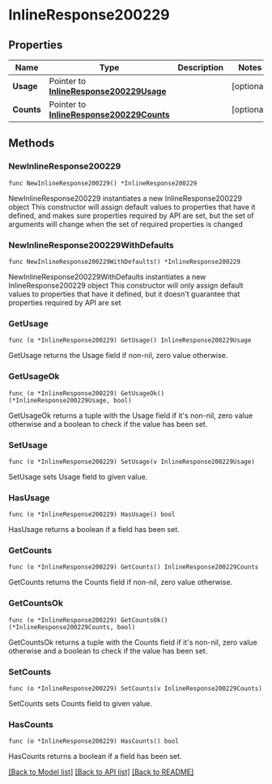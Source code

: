 # InlineResponse200229

## Properties

Name | Type | Description | Notes
------------ | ------------- | ------------- | -------------
**Usage** | Pointer to [**InlineResponse200229Usage**](InlineResponse200229Usage.md) |  | [optional] 
**Counts** | Pointer to [**InlineResponse200229Counts**](InlineResponse200229Counts.md) |  | [optional] 

## Methods

### NewInlineResponse200229

`func NewInlineResponse200229() *InlineResponse200229`

NewInlineResponse200229 instantiates a new InlineResponse200229 object
This constructor will assign default values to properties that have it defined,
and makes sure properties required by API are set, but the set of arguments
will change when the set of required properties is changed

### NewInlineResponse200229WithDefaults

`func NewInlineResponse200229WithDefaults() *InlineResponse200229`

NewInlineResponse200229WithDefaults instantiates a new InlineResponse200229 object
This constructor will only assign default values to properties that have it defined,
but it doesn't guarantee that properties required by API are set

### GetUsage

`func (o *InlineResponse200229) GetUsage() InlineResponse200229Usage`

GetUsage returns the Usage field if non-nil, zero value otherwise.

### GetUsageOk

`func (o *InlineResponse200229) GetUsageOk() (*InlineResponse200229Usage, bool)`

GetUsageOk returns a tuple with the Usage field if it's non-nil, zero value otherwise
and a boolean to check if the value has been set.

### SetUsage

`func (o *InlineResponse200229) SetUsage(v InlineResponse200229Usage)`

SetUsage sets Usage field to given value.

### HasUsage

`func (o *InlineResponse200229) HasUsage() bool`

HasUsage returns a boolean if a field has been set.

### GetCounts

`func (o *InlineResponse200229) GetCounts() InlineResponse200229Counts`

GetCounts returns the Counts field if non-nil, zero value otherwise.

### GetCountsOk

`func (o *InlineResponse200229) GetCountsOk() (*InlineResponse200229Counts, bool)`

GetCountsOk returns a tuple with the Counts field if it's non-nil, zero value otherwise
and a boolean to check if the value has been set.

### SetCounts

`func (o *InlineResponse200229) SetCounts(v InlineResponse200229Counts)`

SetCounts sets Counts field to given value.

### HasCounts

`func (o *InlineResponse200229) HasCounts() bool`

HasCounts returns a boolean if a field has been set.


[[Back to Model list]](../README.md#documentation-for-models) [[Back to API list]](../README.md#documentation-for-api-endpoints) [[Back to README]](../README.md)


